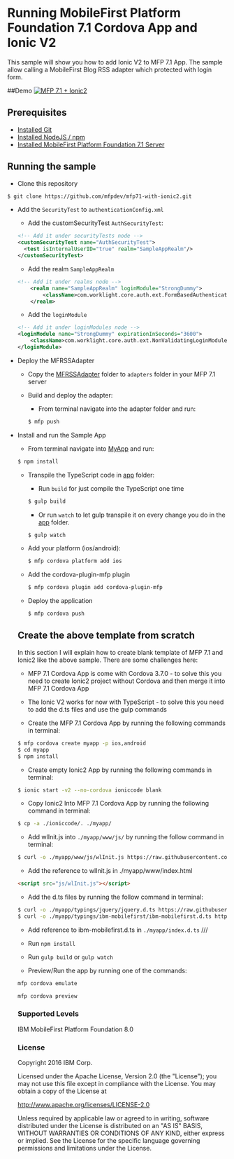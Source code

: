 # Running MobileFirst Platform Foundation 7.1 Cordova App and Ionic V2

This sample will show you how to add Ionic V2 to MFP 7.1 App.  The sample allow calling a MobileFirst Blog RSS adapter which protected with login form.  

##Demo
[![MFP 7.1 + Ionic2](https://img.youtube.com/vi/dzQqyDVcehQ/0.jpg)](https://www.youtube.com/watch?v=dzQqyDVcehQ)

## Prerequisites
* [Installed Git](https://git-scm.com/book/en/v2/Getting-Started-Installing-Git)
* [Installed NodeJS / npm](https://docs.npmjs.com/getting-started/installing-node)
* [Installed MobileFirst Platform Foundation 7.1 Server](https://mobilefirstplatform.ibmcloud.com/tutorials/en/foundation/7.1/advanced-client-side-development/using-cli-to-create-build-and-manage-mobilefirst-project-artifacts/)

## Running the sample

 - Clone this repository
 ```bash
 $ git clone https://github.com/mfpdev/mfp71-with-ionic2.git
 ```

- Add the `SecurityTest` to `authenticationConfig.xml`

    - Add the customSecurityTest `AuthSecurityTest`:
    ```xml
    <!-- Add it under securityTests node -->
    <customSecurityTest name="AuthSecurityTest">
      <test isInternalUserID="true" realm="SampleAppRealm"/>
    </customSecurityTest>
    ```

    - Add the realm `SampleAppRealm`
    ```xml
    <!-- Add it under realms node -->
		<realm name="SampleAppRealm" loginModule="StrongDummy">
			<className>com.worklight.core.auth.ext.FormBasedAuthenticator</className>
		</realm>
    ```

    - Add the `loginModule`
    ```xml
    <!-- Add it under loginModules node -->
    <loginModule name="StrongDummy" expirationInSeconds="3600">
        <className>com.worklight.core.auth.ext.NonValidatingLoginModule</className>
    </loginModule>
    ```

- Deploy the MFRSSAdapter

  - Copy the [MFRSSAdapter](https://github.com/mfpdev/mfp71-with-ionic2/tree/master/MFRSSAdapter) folder to `adapters` folder in your MFP 7.1 server

  - Build and deploy the adapter:
    - From terminal navigate into the adapter folder and run:
    ```bash
    $ mfp push
    ```

- Install and run the Sample App
  - From terminal navigate into [MyApp](https://github.com/mfpdev/mfp71-with-ionic2/tree/master/MyApp) and run:
  ```bash
  $ npm install
  ```

  - Transpile the TypeScript code in [app](https://github.com/mfpdev/mfp71-with-ionic2/tree/master/MyApp/app) folder:

    - Run `build` for just compile the TypeScript one time
    ```bash
    $ gulp build
    ```
    - Or run `watch` to let gulp transpile it on every change you do in the [app](https://github.com/mfpdev/mfp71-with-ionic2/tree/master/MyApp/app) folder.
    ```bash
    $ gulp watch
    ```
  - Add your platform (ios/android):
    ```bash
    $ mfp cordova platform add ios
    ```

  - Add the cordova-plugin-mfp plugin  
    ```bash
    $ mfp cordova plugin add cordova-plugin-mfp
    ```

  - Deploy the application
    ```bash
    $ mfp cordova push
    ```

  ## Create the above template from scratch
  In this section I will explain how to create blank template of MFP 7.1 and Ionic2 like the above sample. There are some challenges here:

  - MFP 7.1 Cordova App is come with Cordova 3.7.0 - to solve this you need to create Ionic2 project without Cordova and then merge it into MFP 7.1 Cordova App
  - The Ionic V2 works for now with TypeScript - to solve this you need to add the d.ts files and use the gulp commands

  - Create the MFP 7.1 Cordova App by running the following commands in terminal:
  ```bash
  $ mfp cordova create myapp -p ios,android
  $ cd myapp
  $ npm install
  ```

  - Create empty Ionic2 App by running the following commands in terminal:
  ```bash
  $ ionic start -v2 --no-cordova ioniccode blank
  ```

  - Copy Ionic2 Into MFP 7.1 Cordova App by running the following command in terminal:
  ```bash
  $ cp -a ./ioniccode/. ./myapp/
  ```

  - Add wlInit.js into `./myapp/www/js/` by running the follow command in terminal:
  ```bash
  $ curl -o ./myapp/www/js/wlInit.js https://raw.githubusercontent.com/mfpdev/mfp71-with-ionic2/master/MyApp/www/js/wlInit.js
  ```

  - Add the reference to wlInit.js in ./myapp/www/index.html
  ```html
  <script src="js/wlInit.js"></script>
  ```

  - Add the d.ts files by running the follow command in terminal:
  ```bash
  $ curl -o ./myapp/typings/jquery/jquery.d.ts https://raw.githubusercontent.com/DefinitelyTyped/DefinitelyTyped/master/jquery/jquery.d.ts --create-dirs
  $ curl -o ./myapp/typings/ibm-mobilefirst/ibm-mobilefirst.d.ts https://raw.githubusercontent.com/DefinitelyTyped/DefinitelyTyped/master/ibm-mobilefirst/ibm-mobilefirst.d.ts --create-dirs
  ```

  - Add reference to ibm-mobilefirst.d.ts in `./myapp/index.d.ts`
  /// <reference path="ibm-mobilefirst/ibm-mobilefirst.d.ts" />

  - Run `npm install`

  - Run `gulp build` or `gulp watch`

  - Preview/Run the app by running one of the commands:

  ```bash
  mfp cordova emulate
  ```

  ```bash
  mfp cordova preview
  ```


  ### Supported Levels
  IBM MobileFirst Platform Foundation 8.0

  ### License
  Copyright 2016 IBM Corp.

  Licensed under the Apache License, Version 2.0 (the "License");
  you may not use this file except in compliance with the License.
  You may obtain a copy of the License at

  http://www.apache.org/licenses/LICENSE-2.0

  Unless required by applicable law or agreed to in writing, software
  distributed under the License is distributed on an "AS IS" BASIS,
  WITHOUT WARRANTIES OR CONDITIONS OF ANY KIND, either express or implied.
  See the License for the specific language governing permissions and
  limitations under the License.
